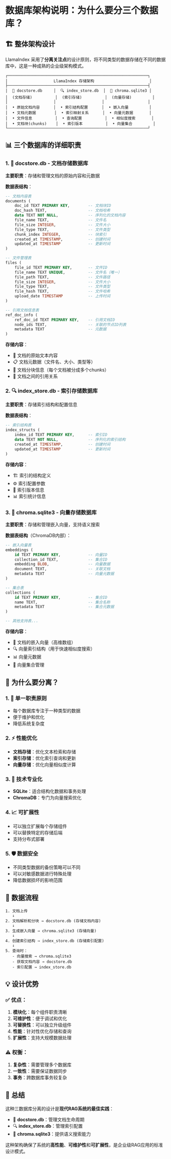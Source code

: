 # 数据库架构说明：为什么要分三个数据库？

## 🏗️ 整体架构设计

LlamaIndex 采用了**分离关注点**的设计原则，将不同类型的数据存储在不同的数据库中，这是一种成熟的企业级架构模式。

```
┌─────────────────────────────────────────────────────────────┐
│                    LlamaIndex 存储架构                        │
├─────────────────────────────────────────────────────────────┤
│  📄 docstore.db     │  🔍 index_store.db  │  🧠 chroma.sqlite3 │
│  (文档存储)          │  (索引存储)          │  (向量存储)         │
│                    │                    │                   │
│  • 原始文档内容      │  • 索引结构配置      │  • 嵌入向量         │
│  • 文档元数据        │  • 索引映射关系      │  • 向量元数据       │
│  • 文件信息          │  • 查询配置          │  • 相似度搜索       │
│  • 文档块(chunks)    │  • 索引版本          │  • 向量集合         │
└─────────────────────────────────────────────────────────────┘
```

## 📊 三个数据库的详细职责

### 1. 📄 **docstore.db** - 文档存储数据库

**主要职责**：存储和管理文档的原始内容和元数据

**数据表结构**：
```sql
-- 文档内容表
documents (
    doc_id TEXT PRIMARY KEY,        -- 文档块ID
    doc_hash TEXT,                  -- 文档哈希
    data TEXT NOT NULL,             -- 序列化的文档内容
    file_name TEXT,                 -- 文件名
    file_size INTEGER,              -- 文件大小
    file_type TEXT,                 -- 文件类型
    chunk_index INTEGER,            -- 块索引
    created_at TIMESTAMP,           -- 创建时间
    updated_at TIMESTAMP            -- 更新时间
)

-- 文件管理表
files (
    file_id TEXT PRIMARY KEY,       -- 文件ID
    file_name TEXT UNIQUE,          -- 文件名（唯一）
    file_path TEXT,                 -- 文件路径
    file_size INTEGER,              -- 文件大小
    file_type TEXT,                 -- 文件类型
    file_hash TEXT,                 -- 文件哈希
    upload_date TIMESTAMP           -- 上传时间
)

-- 引用文档信息表
ref_doc_info (
    ref_doc_id TEXT PRIMARY KEY,    -- 引用文档ID
    node_ids TEXT,                  -- 关联的节点ID列表
    metadata TEXT                   -- 元数据
)
```

**存储内容**：
- 📝 文档的原始文本内容
- 📋 文档元数据（文件名、大小、类型等）
- 🧩 文档分块信息（每个文档被分成多个chunks）
- 🔗 文档之间的引用关系

### 2. 🔍 **index_store.db** - 索引存储数据库

**主要职责**：存储索引结构和配置信息

**数据表结构**：
```sql
-- 索引结构表
index_structs (
    index_id TEXT PRIMARY KEY,      -- 索引ID
    data TEXT NOT NULL,             -- 序列化的索引结构
    created_at TIMESTAMP,           -- 创建时间
    updated_at TIMESTAMP            -- 更新时间
)
```

**存储内容**：
- 🏗️ 索引的结构定义
- ⚙️ 索引配置参数
- 🔄 索引版本信息
- 📊 索引统计信息

### 3. 🧠 **chroma.sqlite3** - 向量存储数据库

**主要职责**：存储和管理嵌入向量，支持语义搜索

**数据表结构**（ChromaDB内部）：
```sql
-- 嵌入向量表
embeddings (
    id TEXT PRIMARY KEY,            -- 向量ID
    collection_id TEXT,             -- 集合ID
    embedding BLOB,                 -- 向量数据
    document TEXT,                  -- 关联文档
    metadata TEXT                   -- 向量元数据
)

-- 集合表
collections (
    id TEXT PRIMARY KEY,            -- 集合ID
    name TEXT,                      -- 集合名称
    metadata TEXT                   -- 集合元数据
)

-- 其他支持表...
```

**存储内容**：
- 🧠 文档的嵌入向量（高维数组）
- 🔍 向量索引结构（用于快速相似度搜索）
- 📊 向量元数据
- 🎯 向量集合管理

## 🤔 为什么要分离？

### 1. **🎯 单一职责原则**
- 每个数据库专注于一种类型的数据
- 便于维护和优化
- 降低系统复杂度

### 2. **⚡ 性能优化**
- **文档存储**：优化文本检索和存储
- **索引存储**：优化索引查询和更新
- **向量存储**：优化向量相似度计算

### 3. **🔧 技术专业化**
- **SQLite**：适合结构化数据和事务处理
- **ChromaDB**：专门为向量搜索优化

### 4. **📈 可扩展性**
- 可以独立扩展每个存储组件
- 可以替换特定的存储后端
- 支持分布式部署

### 5. **🛡️ 数据安全**
- 不同类型数据的备份策略可以不同
- 可以对敏感数据进行特殊处理
- 降低数据损坏的影响范围

## 🔄 数据流程

```
1. 文档上传
   ↓
2. 文档解析和分块 → docstore.db (存储文档内容)
   ↓
3. 生成嵌入向量 → chroma.sqlite3 (存储向量)
   ↓
4. 创建索引结构 → index_store.db (存储索引配置)
   ↓
5. 查询时：
   - 向量搜索 → chroma.sqlite3
   - 获取文档内容 → docstore.db
   - 索引配置 → index_store.db
```

## 💡 设计优势

### ✅ **优点**：
1. **模块化**：每个组件职责清晰
2. **可维护性**：便于调试和优化
3. **可替换性**：可以独立升级组件
4. **性能**：针对性优化存储和查询
5. **扩展性**：支持大规模数据处理

### ⚠️ **权衡**：
1. **复杂性**：需要管理多个数据库
2. **一致性**：需要保证数据同步
3. **事务**：跨数据库事务较复杂

## 🎯 总结

这种三数据库分离的设计是**现代RAG系统的最佳实践**：

- 📄 **docstore.db**：管理文档生命周期
- 🔍 **index_store.db**：管理索引配置
- 🧠 **chroma.sqlite3**：提供语义搜索能力

这种架构确保了系统的**高性能**、**可维护性**和**可扩展性**，是企业级RAG应用的标准设计模式。
